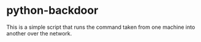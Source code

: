 # python-backdoor
This is a simple script that runs the command taken from one machine into another over the network. 
